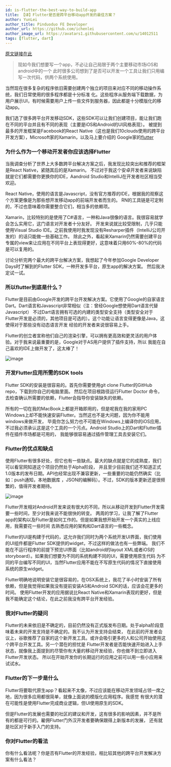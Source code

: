 ```yaml
---
id: is-flutter-the-best-way-to-build-app
title: 【译】Flutter是否是跨平台移动app开发的最佳方案？
author: YunLei
author_title: Pinduoduo FE Developer
author_url: https://github.com/ichenlei
author_image_url: https://avatars1.githubusercontent.com/u/14012511
tags: [flutter, dart]
---
```

[原文链接在此](https://10clouds.com/blog/flutter-cross-platform-apps/)

>现如今我们想要写一个app，不必让自己局限于两个主要移动市场iOS和android中的一个
此时很多公司想到了是否可以开发一个工具让我们只用编写一次代码，供两个系统使用。

<!--truncate-->

当然现在很多复杂的程序依旧需要创建两个独立的项目来对应不同的移动操作系统，我们日常使用的很多程序都是十分标准
化。这些程序从服务端下载数据，为用户展示UI，有时候需要用户上传一些文件到服务器，因此都是十分模版化的移动app。

我们选了很多跨平台开发移动SDK，这些SDK可以让我们创建项目，能让我们跑在不同的平台并且有不同的表现（主要是iOS和Android的UI风格表现）。
被提到最多的开发框架是Facebook的React Native（这也是我们10clouds使用的跨平台开发方案），Microsoft家的Xamarin，以及马上要介绍的
Google家的[flutter](https://flutter.io/)

### 为什么作为一个移动开发者你应该选择Flutter

当我调查分析了世界上大多数跨平台解决方案之后，我发现比较突出和推荐的框架是React Native，紧随其后的是Xamarin。
不过对于我这个安卓开发者来说缺陷就是它们都需要你更换你的IDE，Aandroid Studio和IntelliJ在开发者社区相当受欢迎。

React Native，使用的语言是Javascript，没有官方推荐的IDE，根据我的观察这个方案更像是为那些想开发移动app的前端开发者而生的。
RN的工具链是可定制的，不过也意味着你需要整合它们，相当多的依赖项。

Xamarin，比较特别的是使用了C#语言，一种和Java很像的语言。我很容易就学会怎么实用它，这门语言对开发者十分友好。
开发来说就比较受限制，几乎只能使用Visual Studio IDE。之前我使用时我发现没有Resharper插件（IntelliJ公司开发的）的话只能做一些基础工作。
除此之外，看起来Xamarin仍然需要创建平台专属的view来让应用在不同平台上表现得更好，这意味着只用60%-80%的代码是可以复用的。

讨论分析完两个最大的跨平台解决方案，我想起了今年参加Google Developer Days时了解到的Flutter SDK，一种开发多平台，原生app的解决方案。
然后我决定试一试。

### 所以flutter到底是什么？

Flutter是目前由Google开发的跨平台开发解决方案。它使用了Google的自家语言Dart。Dart语言和Javascript非常相似（注：曾经Google想使用Dart语言代替Javascript）
不过Dart语言拥有可选的内建的类型安全支持（类型安全对于Flutter开发是必须的，其他项目是可选的）。这个功能让语言变得更像是Java，这使得对于那些没有动态语言开发
经验的开发者来说很容易上手。

Flutter的创立者宣称他们自己的渲染引擎，可以拥有更高效和更灵活的用户体验。对于我来说最重要的是，Google对于AS用户提供了插件支持，所以
我能在自己喜欢的IDE上做开发了，这太棒了！

![image](https://10clouds.com/wp-content/uploads/2017/12/Flutter-Code-1024x640.png)

### 开发Flutter应用所需的SDK tools

Flutter SDK的安装是很容易的。首先你需要使用git clone Flutter的GitHub repo，下载到你自己的电脑里面。
然后在项目根路径运行Flutter Doctor 命令，去检查确认所需要的依赖，Flutter会指导你安装缺失的依赖。

所有的一切在我的MacBook上都是开箱即用的，但是呢我在我的家用PC Windows上却不能快速安装Flutter。当然这也不是大问题，因为你不能用windows来做开发，
毕竟你怎么努力也不可能在Windows上编译你的iOS应用，不过我必须承认这是这个工具的一个污点。Android Studio上的Dart和Flutter插件在插件市场都是可用的，
我能够很容易通过插件管理工具去安装它们。

### Flutter的优点和缺点

使用Flutter有很多好处，但它也有一些缺点。最大的缺点就是它的成熟度，我们可以看官网知道这个项目仍然处于Alpha阶段，
并且至少目前我们还不知道正式1.0版本的发布日期。API也经常出现不兼容更新，一些重要的功能仍然确实（比如：push通知，本地数据库
，JSON的编解码）。不过，SDK的版本更新还是很频繁的，值得开发者期待。

![image](https://10clouds.com/wp-content/uploads/2017/12/Flutter-Labs-App-view-1024x640.png)

Flutter开发相对Android开发来说有很大的不同，所以从移动开发到Flutter开发需要一些时间，至少对我来说不能很快的转变。
两周的学习，让我了解了Flutter app的架构以及Flutter是如何工作的。但是如果我想开始开发一个真实的上线应用，我需要花一些时间
去熟悉应用的架构和Dart语言的一些概念。

Flutter的UI是构建于代码的，这允许我们同时为两个系统开发UI界面，我们使用的UI组件都是Flutter SDK提供的widget，不过这样的做法也有一些弊端。
我们不能在不运行程序的前提下预览UI界面（比如android的layout XML或者iOS的storyboard）。如果我们想要为不同的系统构建不同的UI，需要使用原生代码
为不同的平台编写不同的UI，当然Flutter应用不能在不写原生代码的情况下直接使用系统的原生widget。

Flutter明确地说明安装它是很容易的，在OSX系统上，我花了半小时安装了所有依赖，但是我觉得如果我没有提前安装AS和Android SDK的话，应该会花更多的时间。
使用Flutter开发的应用据说比React Native和Xamarin表现的更好，但是我不能确定这个结论，在此之前我没有跨平台开发经验。

### 我对Flutter的疑问

Flutter的未来依旧是不确定的，目前仍然没有正式版发布日期。处于alpha阶段意味着未来的开发支持是不确定的。我不认为开发支持会结束，
在此前的开发者会议上，谷歌推荐了自家的这个新开发工具。或许会吸引更多的人和公司开始使用这个跨平台开发工具。另一个潜在的担忧是
Flutter开发者是否能快速开始进入上手状态，就像我上面提到的尽管你有大量的移动开发经验，你也做不到立即进入Flutter开发状态。
所以在开始开发你的长期运行的应用之前可以用一些小应用来试试水。

### Flutter的下一步是什么

Flutter将要取代原生app？看起来不太像，不过应该能在移动开发领域占领一席之地，因为很多应用都很简单，就像上面说的模版化应用程序。我感觉
有很大的潜在可能性是使用Flutter完成商业逻辑，但UI使用原生的SDK。

但是Flutter的发展也需要的社区的建议和开发，这有很多的影响因素，并不是所有的都是可行的。雇佣Flutter门外汉开发者要确保跟得上新版本的发展，
还有就是社区对于新手入门的支持。

### 你对Flutter的看法

你有什么看法呢？你是否有Flutter的开发经验，相比较其他的跨平台开发解决方案有什么看法？
